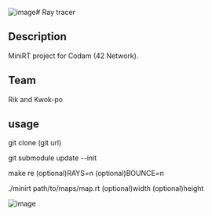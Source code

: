 ![image](https://github.com/user-attachments/assets/7d6b3e74-9d65-44de-a398-79e96b20d936)# Ray tracer

## Description

MiniRT project for Codam (42 Network).

## Team

Rik and Kwok-po

## usage

git clone (git url)

git submodule update --init

make re (optional)RAYS=n (optional)BOUNCE=n

./minirt path/to/maps/map.rt (optional)width (optional)height

![image](https://github.com/user-attachments/assets/c3488162-0101-4b86-be9d-56779ed371eb)


